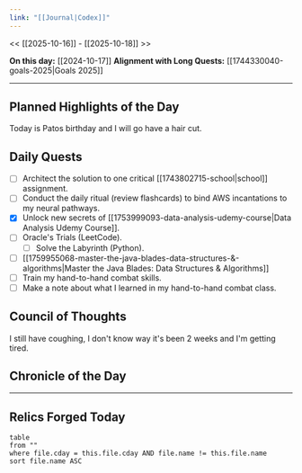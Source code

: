 ```yaml
---
link: "[[Journal|Codex]]"
---
```

<< [[2025-10-16]] - [[2025-10-18]] >>

**On this day:** [[2024-10-17]]
**Alignment with Long Quests:** [[1744330040-goals-2025|Goals 2025]]

---
## Planned Highlights of the Day
Today is Patos birthday and I will go have a hair cut.

## Daily Quests
- [ ] Architect the solution to one critical [[1743802715-school|school]] assignment.
- [ ] Conduct the daily ritual (review flashcards) to bind AWS incantations to my neural pathways.
- [x] Unlock new secrets of [[1753999093-data-analysis-udemy-course|Data Analysis Udemy Course]].
- [ ] Oracle's Trials (LeetCode).
	- [ ] Solve the Labyrinth (Python).
- [ ] [[1759955068-master-the-java-blades-data-structures-&-algorithms|Master the Java Blades: Data Structures & Algorithms]]
- [ ] Train my hand-to-hand combat skills.
- [ ] Make a note about what I learned in my hand-to-hand combat class.

## Council of Thoughts
I still have coughing, I don't know way it's been 2 weeks and I'm getting tired.

## Chronicle of the Day


---
## Relics Forged Today
```dataview
table
from ""
where file.cday = this.file.cday AND file.name != this.file.name
sort file.name ASC
```

